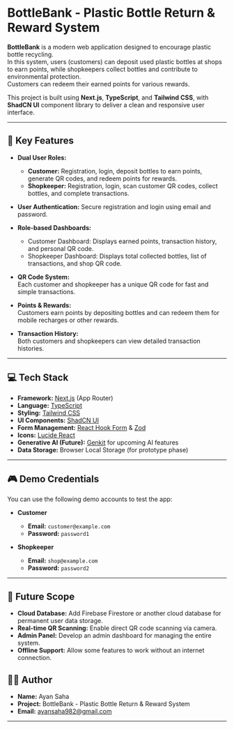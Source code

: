 # BottleBank - Plastic Bottle Return & Reward System

**BottleBank** is a modern web application designed to encourage plastic bottle recycling.  
In this system, users (customers) can deposit used plastic bottles at shops to earn points, while shopkeepers collect bottles and contribute to environmental protection.  
Customers can redeem their earned points for various rewards.  

This project is built using **Next.js**, **TypeScript**, and **Tailwind CSS**, with **ShadCN UI** component library to deliver a clean and responsive user interface.  

---

## 🚀 Key Features

- **Dual User Roles:**
  - **Customer:** Registration, login, deposit bottles to earn points, generate QR codes, and redeem points for rewards.  
  - **Shopkeeper:** Registration, login, scan customer QR codes, collect bottles, and complete transactions.  

- **User Authentication:** Secure registration and login using email and password.  

- **Role-based Dashboards:**
  - Customer Dashboard: Displays earned points, transaction history, and personal QR code.  
  - Shopkeeper Dashboard: Displays total collected bottles, list of transactions, and shop QR code.  

- **QR Code System:**  
  Each customer and shopkeeper has a unique QR code for fast and simple transactions.  

- **Points & Rewards:**  
  Customers earn points by depositing bottles and can redeem them for mobile recharges or other rewards.  

- **Transaction History:**  
  Both customers and shopkeepers can view detailed transaction histories.  

---

## 💻 Tech Stack

- **Framework:** [Next.js](https://nextjs.org/) (App Router)  
- **Language:** [TypeScript](https://www.typescriptlang.org/)  
- **Styling:** [Tailwind CSS](https://tailwindcss.com/)  
- **UI Components:** [ShadCN UI](https://ui.shadcn.com/)  
- **Form Management:** [React Hook Form](https://react-hook-form.com/) & [Zod](https://zod.dev/)  
- **Icons:** [Lucide React](https://lucide.dev/guide/packages/lucide-react)  
- **Generative AI (Future):** [Genkit](https://firebase.google.com/docs/genkit) for upcoming AI features  
- **Data Storage:** Browser Local Storage (for prototype phase)  

---

## 🎮 Demo Credentials

You can use the following demo accounts to test the app:

- **Customer**
  - **Email:** `customer@example.com`
  - **Password:** `password1`

- **Shopkeeper**
  - **Email:** `shop@example.com`
  - **Password:** `password2`

---

## 🔮 Future Scope

- **Cloud Database:** Add Firebase Firestore or another cloud database for permanent user data storage.  
- **Real-time QR Scanning:** Enable direct QR code scanning via camera.  
- **Admin Panel:** Develop an admin dashboard for managing the entire system.  
- **Offline Support:** Allow some features to work without an internet connection.  

## 👨‍💻 Author

- **Name:** Ayan Saha  
- **Project:** BottleBank - Plastic Bottle Return & Reward System  
- **Email:** ayansaha982@gmail.com 
  

---

